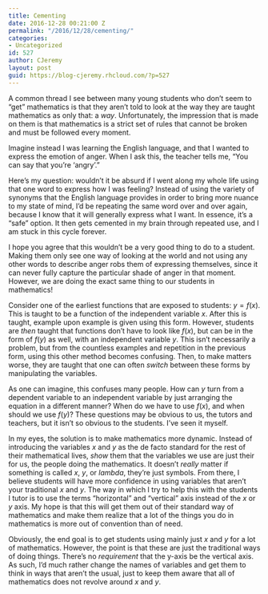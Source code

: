 ```yaml
---
title: Cementing
date: 2016-12-28 00:21:00 Z
permalink: "/2016/12/28/cementing/"
categories:
- Uncategorized
id: 527
author: CJeremy
layout: post
guid: https://blog-cjeremy.rhcloud.com/?p=527
---
```


A common thread I see between many young students who don&#8217;t seem to &#8220;get&#8221; mathematics is that they aren&#8217;t told to look at the way they are taught mathematics as only that: a _way_. Unfortunately, the impression that is made on them is that mathematics is a strict set of rules that cannot be broken and must be followed every moment.

Imagine instead I was learning the English language, and that I wanted to express the emotion of anger. When I ask this, the teacher tells me, &#8220;You can say that you&#8217;re &#8216;angry&#8217;.&#8221;

Here&#8217;s my question: wouldn&#8217;t it be absurd if I went along my whole life using that one word to express how I was feeling? Instead of using the variety of synonyms that the English language provides in order to bring more nuance to my state of mind, I&#8217;d be repeating the same word over and over again, because I know that it will generally express what I want. In essence, it&#8217;s a &#8220;safe&#8221; option. It then gets cemented in my brain through repeated use, and I am stuck in this cycle forever.

I hope you agree that this wouldn&#8217;t be a very good thing to do to a student. Making them only see one way of looking at the world and not using any other words to describe anger robs them of expressing themselves, since it can never fully capture the particular shade of anger in that moment. However, we are doing the exact same thing to our students in mathematics!

Consider one of the earliest functions that are exposed to students: $y = f(x)$. This is taught to be a function of the independent variable $x$. After this is taught, example upon example is given using this form. However, students are _then_ taught that functions don&#8217;t have to look like $f(x)$, but can be in the form of $f(y)$ as well, with an independent variable $y$. This isn&#8217;t necessarily a problem, but from the countless examples and repetition in the previous form, using this other method becomes confusing. Then, to make matters worse, they are taught that one can often _switch_ between these forms by manipulating the variables.

As one can imagine, this confuses many people. How can $y$ turn from a dependent variable to an independent variable by just arranging the equation in a different manner? When do we have to use $f(x)$, and when should we use $f(y)$? These questions may be obvious to us, the tutors and teachers, but it isn&#8217;t so obvious to the students. I&#8217;ve seen it myself.

In my eyes, the solution is to make mathematics more dynamic. Instead of introducing the variables $x$ and $y$ as the de facto standard for the rest of their mathematical lives, _show_ them that the variables we use are just their for us, the people doing the mathematics. It doesn&#8217;t _really_ matter if something is called $x$, $y$, or $lambda$, they&#8217;re just symbols. From there, I believe students will have more confidence in using variables that aren&#8217;t your traditional $x$ and $y$. The way in which I try to help this with the students I tutor is to use the terms &#8220;horizontal&#8221; and &#8220;vertical&#8221; axis instead of the $x$ or $y$ axis. My hope is that this will get them out of their standard way of mathematics and make them realize that a lot of the things you do in mathematics is more out of convention than of need.

Obviously, the end goal is to get students using mainly just $x$ and $y$ for a lot of mathematics. However, the point is that these are just the traditional ways of doing things. There&#8217;s no _requirement_ that the y-axis be the vertical axis. As such, I&#8217;d much rather change the names of variables and get them to think in ways that aren&#8217;t the usual, just to keep them aware that all of mathematics does not revolve around $x$ and $y$.